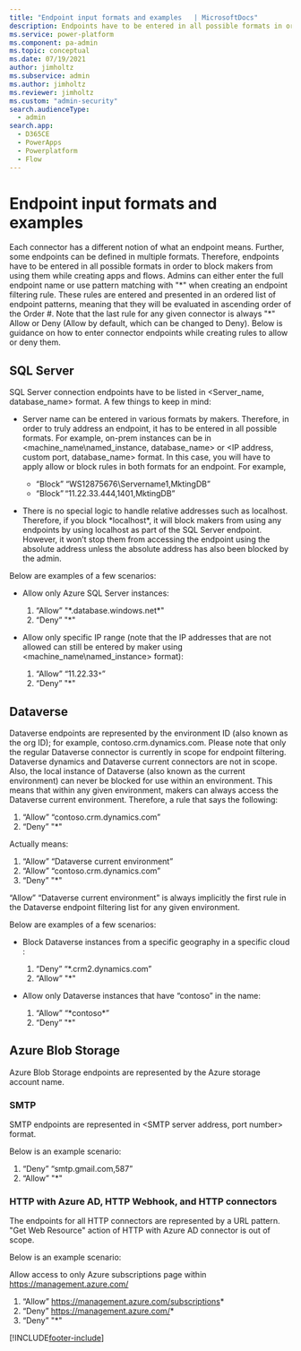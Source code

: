 ```yaml
---
title: "Endpoint input formats and examples   | MicrosoftDocs"
description: Endpoints have to be entered in all possible formats in order to block makers from using them while creating apps and flows.
ms.service: power-platform
ms.component: pa-admin
ms.topic: conceptual
ms.date: 07/19/2021
author: jimholtz
ms.subservice: admin
ms.author: jimholtz
ms.reviewer: jimholtz
ms.custom: "admin-security"
search.audienceType: 
  - admin
search.app:
  - D365CE
  - PowerApps
  - Powerplatform
  - Flow
---
```


# Endpoint input formats and examples 

Each connector has a different notion of what an endpoint means. Further, some endpoints can be defined in multiple formats. Therefore, endpoints have to be entered in all possible formats in order to block makers from using them while creating apps and flows. Admins can either enter the full endpoint name or use pattern matching with "\*" when creating an endpoint filtering rule. These rules are entered and presented in an ordered list of endpoint patterns, meaning that they will be evaluated in ascending order of the Order #. Note that the last rule for any given connector is always "\*" Allow or Deny (Allow by default, which can be changed to Deny). Below is guidance on how to enter connector endpoints while creating rules to allow or deny them. 

## SQL Server 

SQL Server connection endpoints have to be listed in <Server_name, database_name> format. A few things to keep in mind: 

- Server name can be entered in various formats by makers. Therefore, in order to truly address an endpoint, it has to be entered in all possible formats. For example, on-prem instances can be in <machine_name\named_instance, database_name> or <IP address, custom port, database_name> format. In this case, you will have to apply allow or block rules in both formats for an endpoint. For example,
  - “Block” “WS12875676\Servername1,MktingDB” 
  - “Block” “11.22.33.444,1401,MktingDB” 

- There is no special logic to handle relative addresses such as localhost. Therefore, if you block \*localhost\*, it will block makers from using any endpoints by using localhost as part of the SQL Server endpoint. However, it won’t stop them from accessing the endpoint using the absolute address unless the absolute address has also been blocked by the admin. 

Below are examples of a few scenarios: 

- Allow only Azure SQL Server instances: 
  1. “Allow” "\*.database.windows.net\*" 
  2. “Deny” "\*"

- Allow only specific IP range (note that the IP addresses that are not allowed can still be entered by maker using <machine_name\named_instance> format): 
  1. “Allow” “11.22.33`*`” 
  2. “Deny” "\*"

## Dataverse 

Dataverse endpoints are represented by the environment ID (also known as the org ID); for example, contoso.crm.dynamics.com. Please note that only the regular Dataverse connector is currently in scope for endpoint filtering. Dataverse dynamics and Dataverse current connectors are not in scope. Also, the local instance of Dataverse (also known as the current environment) can never be blocked for use within an environment. This means that within any given environment, makers can always access the Dataverse current environment. Therefore, a rule that says the following: 

1. “Allow” “contoso.crm.dynamics.com” 
2. “Deny” "\*"

Actually means: 

1. “Allow” “Dataverse current environment” 
2. “Allow” “contoso.crm.dynamics.com” 
3. “Deny” "\*"

“Allow” “Dataverse current environment” is always implicitly the first rule in the Dataverse endpoint filtering list for any given environment. 

Below are examples of a few scenarios: 

- Block Dataverse instances from a specific geography in a specific cloud : 
  1. “Deny” “\*.crm2.dynamics.com” 
  2. “Allow” "\*"

- Allow only Dataverse instances that have “contoso” in the name: 
  1. “Allow” “\*contoso\*” 
  2. “Deny” "\*"

## Azure Blob Storage 

Azure Blob Storage endpoints are represented by the Azure storage account name. 

### SMTP 

SMTP endpoints are represented in <SMTP server address, port number> format. 

Below is an example scenario: 

1. “Deny” “smtp.gmail.com,587” 
2. “Allow” "\*"

### HTTP with Azure AD, HTTP Webhook, and HTTP connectors 

The endpoints for all HTTP connectors are represented by a URL pattern. "Get Web Resource" action of HTTP with Azure AD connector is out of scope. 

Below is an example scenario: 

Allow access to only Azure subscriptions page within https://management.azure.com/ 

1. “Allow” https://management.azure.com/subscriptions* 
2. “Deny” https://management.azure.com/* 
3. “Deny” "\*"


[!INCLUDE[footer-include](../includes/footer-banner.md)]
